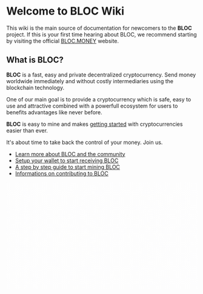# **Welcome to BLOC Wiki**
This wiki is the main source of documentation for newcomers to the **BLOC** project. If this is your first time hearing about BLOC, we recommend starting by visiting the official [BLOC.MONEY](https://bloc.money) website.

## **What is BLOC?**
**BLOC** is a fast, easy and private decentralized cryptocurrency. Send money worldwide immediately and without costly intermediaries using the blockchain technology.

One of our main goal is to provide a cryptocurrency which is safe, easy to use and attractive combined with a powerfull ecosystem for users to benefits advantages like never before.

**BLOC** is easy to mine and makes [getting started](Getting-Started.md#setting-up-a-new-wallet) with cryptocurrencies easier than ever.

It's about time to take back the control of your money. Join us.

- [Learn more about BLOC and the community](about/Home.md)
- [Setup your wallet to start receiving BLOC](Getting-Started.md#setting-up-a-new-wallet)
- [A step by step guide to start mining BLOC](Getting-Started.md#start-mining)
- [Informations on contributing to BLOC](about/Contributing.md)

![BLOC GIF LOGO](images/BLOC-in-out_blue.gif)